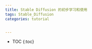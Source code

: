 ```yaml
---
title: Stable Diffusion 的初步学习和使用
tags: Stable_Diffusion 
categories: tutorial


---
```


* TOC
{:toc}




